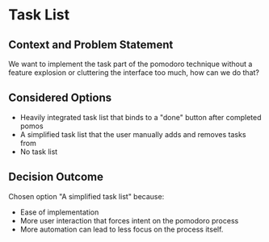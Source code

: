 # Task List

## Context and Problem Statement

We want to implement the task part of the pomodoro technique without a feature explosion or cluttering the interface too much, how can we do that?

## Considered Options

* Heavily integrated task list that binds to a "done" button after completed pomos
* A simplified task list that the user manually adds and removes tasks from
* No task list
## Decision Outcome

Chosen option "A simplified task list" because:

* Ease of implementation
* More user interaction that forces intent on the pomodoro process
* More automation can lead to less focus on the process itself.
